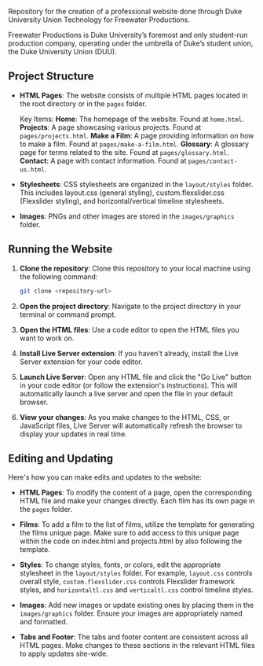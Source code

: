Repository for the creation of a professional website done through Duke University Union Technology for Freewater Productions.

Freewater Productions is Duke University’s foremost and only student-run production company, operating under the umbrella of Duke’s student union, the Duke University Union (DUU). 


## Project Structure

- **HTML Pages**: The website consists of multiple HTML pages located in the root directory or in the `pages` folder.
  
     Key Items:
        **Home**: The homepage of the website. Found at `home.html`.
        **Projects**: A page showcasing various projects. Found at `pages/projects.html`.
        **Make a Film**: A page providing information on how to make a film. Found at `pages/make-a-film.html`.
        **Glossary**: A glossary page for terms related to the site. Found at `pages/glossary.html`.
        **Contact**: A page with contact information. Found at `pages/contact-us.html`.


- **Stylesheets**: CSS stylesheets are organized in the `layout/styles` folder. This includes layout.css (general styling), custom.flexslider.css (Flexslider styling), and horizontal/vertical timeline stylesheets.
- **Images**: PNGs and other images are stored in the `images/graphics` folder.


## Running the Website

1. **Clone the repository**: Clone this repository to your local machine using the following command:
    ```bash
    git clone <repository-url>
    ```

2. **Open the project directory**: Navigate to the project directory in your terminal or command prompt.

3. **Open the HTML files**: Use a code editor to open the HTML files you want to work on.

4. **Install Live Server extension**: If you haven't already, install the Live Server extension for your code editor.

5. **Launch Live Server**: Open any HTML file and click the "Go Live" button in your code editor (or follow the extension's instructions). This will automatically launch a live server and open the file in your default browser.

6. **View your changes**: As you make changes to the HTML, CSS, or JavaScript files, Live Server will automatically refresh the browser to display your updates in real time.


## Editing and Updating

Here's how you can make edits and updates to the website:

- **HTML Pages**: To modify the content of a page, open the corresponding HTML file and make your changes directly. Each film has its own page in the `pages` folder.

- **Films**: To add a film to the list of films, utilize the template for generating the films unique page. Make sure to add access to this unique page within the code on index.html and projects.html by also following the template.
  
- **Styles**: To change styles, fonts, or colors, edit the appropriate stylesheet in the `layout/styles` folder. For example, `layout.css` controls overall style, `custom.flexslider.css` controls Flexslider framework styles, and `horizontaltl.css` and `verticaltl.css` control timeline styles.

- **Images**: Add new images or update existing ones by placing them in the `images/graphics` folder. Ensure your images are appropriately named and formatted.

- **Tabs and Footer**: The tabs and footer content are consistent across all HTML pages. Make changes to these sections in the relevant HTML files to apply updates site-wide.

